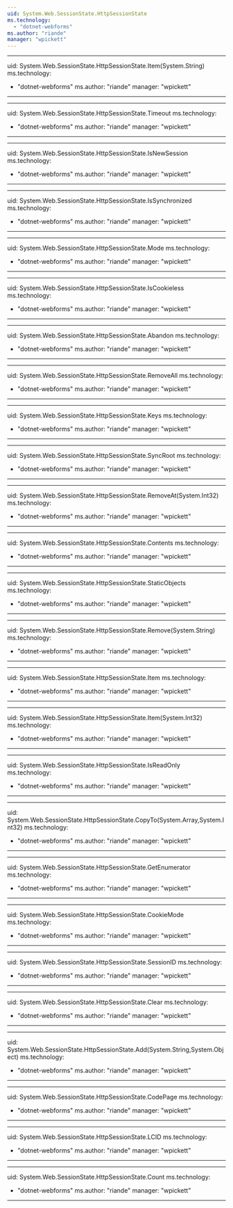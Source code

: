 ```yaml
---
uid: System.Web.SessionState.HttpSessionState
ms.technology: 
  - "dotnet-webforms"
ms.author: "riande"
manager: "wpickett"
---
```


---
uid: System.Web.SessionState.HttpSessionState.Item(System.String)
ms.technology: 
  - "dotnet-webforms"
ms.author: "riande"
manager: "wpickett"
---

---
uid: System.Web.SessionState.HttpSessionState.Timeout
ms.technology: 
  - "dotnet-webforms"
ms.author: "riande"
manager: "wpickett"
---

---
uid: System.Web.SessionState.HttpSessionState.IsNewSession
ms.technology: 
  - "dotnet-webforms"
ms.author: "riande"
manager: "wpickett"
---

---
uid: System.Web.SessionState.HttpSessionState.IsSynchronized
ms.technology: 
  - "dotnet-webforms"
ms.author: "riande"
manager: "wpickett"
---

---
uid: System.Web.SessionState.HttpSessionState.Mode
ms.technology: 
  - "dotnet-webforms"
ms.author: "riande"
manager: "wpickett"
---

---
uid: System.Web.SessionState.HttpSessionState.IsCookieless
ms.technology: 
  - "dotnet-webforms"
ms.author: "riande"
manager: "wpickett"
---

---
uid: System.Web.SessionState.HttpSessionState.Abandon
ms.technology: 
  - "dotnet-webforms"
ms.author: "riande"
manager: "wpickett"
---

---
uid: System.Web.SessionState.HttpSessionState.RemoveAll
ms.technology: 
  - "dotnet-webforms"
ms.author: "riande"
manager: "wpickett"
---

---
uid: System.Web.SessionState.HttpSessionState.Keys
ms.technology: 
  - "dotnet-webforms"
ms.author: "riande"
manager: "wpickett"
---

---
uid: System.Web.SessionState.HttpSessionState.SyncRoot
ms.technology: 
  - "dotnet-webforms"
ms.author: "riande"
manager: "wpickett"
---

---
uid: System.Web.SessionState.HttpSessionState.RemoveAt(System.Int32)
ms.technology: 
  - "dotnet-webforms"
ms.author: "riande"
manager: "wpickett"
---

---
uid: System.Web.SessionState.HttpSessionState.Contents
ms.technology: 
  - "dotnet-webforms"
ms.author: "riande"
manager: "wpickett"
---

---
uid: System.Web.SessionState.HttpSessionState.StaticObjects
ms.technology: 
  - "dotnet-webforms"
ms.author: "riande"
manager: "wpickett"
---

---
uid: System.Web.SessionState.HttpSessionState.Remove(System.String)
ms.technology: 
  - "dotnet-webforms"
ms.author: "riande"
manager: "wpickett"
---

---
uid: System.Web.SessionState.HttpSessionState.Item
ms.technology: 
  - "dotnet-webforms"
ms.author: "riande"
manager: "wpickett"
---

---
uid: System.Web.SessionState.HttpSessionState.Item(System.Int32)
ms.technology: 
  - "dotnet-webforms"
ms.author: "riande"
manager: "wpickett"
---

---
uid: System.Web.SessionState.HttpSessionState.IsReadOnly
ms.technology: 
  - "dotnet-webforms"
ms.author: "riande"
manager: "wpickett"
---

---
uid: System.Web.SessionState.HttpSessionState.CopyTo(System.Array,System.Int32)
ms.technology: 
  - "dotnet-webforms"
ms.author: "riande"
manager: "wpickett"
---

---
uid: System.Web.SessionState.HttpSessionState.GetEnumerator
ms.technology: 
  - "dotnet-webforms"
ms.author: "riande"
manager: "wpickett"
---

---
uid: System.Web.SessionState.HttpSessionState.CookieMode
ms.technology: 
  - "dotnet-webforms"
ms.author: "riande"
manager: "wpickett"
---

---
uid: System.Web.SessionState.HttpSessionState.SessionID
ms.technology: 
  - "dotnet-webforms"
ms.author: "riande"
manager: "wpickett"
---

---
uid: System.Web.SessionState.HttpSessionState.Clear
ms.technology: 
  - "dotnet-webforms"
ms.author: "riande"
manager: "wpickett"
---

---
uid: System.Web.SessionState.HttpSessionState.Add(System.String,System.Object)
ms.technology: 
  - "dotnet-webforms"
ms.author: "riande"
manager: "wpickett"
---

---
uid: System.Web.SessionState.HttpSessionState.CodePage
ms.technology: 
  - "dotnet-webforms"
ms.author: "riande"
manager: "wpickett"
---

---
uid: System.Web.SessionState.HttpSessionState.LCID
ms.technology: 
  - "dotnet-webforms"
ms.author: "riande"
manager: "wpickett"
---

---
uid: System.Web.SessionState.HttpSessionState.Count
ms.technology: 
  - "dotnet-webforms"
ms.author: "riande"
manager: "wpickett"
---
